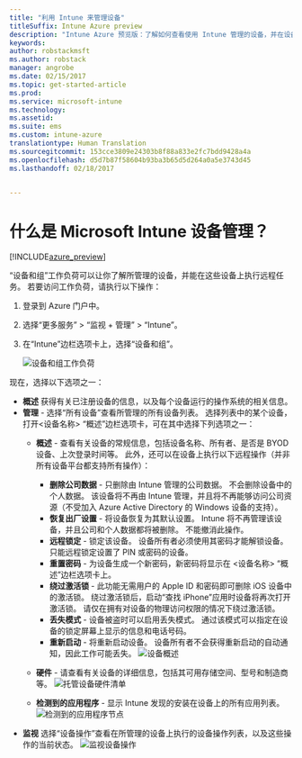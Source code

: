 ```yaml
---
title: "利用 Intune 来管理设备"
titleSuffix: Intune Azure preview
description: "Intune Azure 预览版：了解如何查看使用 Intune 管理的设备，并在设备上执行各种操作。"
keywords: 
author: robstackmsft
ms.author: robstack
manager: angrobe
ms.date: 02/15/2017
ms.topic: get-started-article
ms.prod: 
ms.service: microsoft-intune
ms.technology: 
ms.assetid: 
ms.suite: ems
ms.custom: intune-azure
translationtype: Human Translation
ms.sourcegitcommit: 153cce3809e24303b8f88a833e2fc7bdd9428a4a
ms.openlocfilehash: d5d7b87f58604b93ba3b65d5d264a0a5e3743d45
ms.lasthandoff: 02/18/2017


---
```


# <a name="what-is-microsoft-intune-device-management"></a>什么是 Microsoft Intune 设备管理？ 


[!INCLUDE[azure_preview](../includes/azure_preview.md)]

“设备和组”工作负荷可以让你了解所管理的设备，并能在这些设备上执行远程任务。 若要访问工作负荷，请执行以下操作：

1. 登录到 Azure 门户中。
2. 选择“更多服务” > “监视 + 管理” > “Intune”。
3. 在“Intune”边栏选项卡上，选择“设备和组”。

    ![设备和组工作负荷](./media/devices-and-groups-workload.png)

现在，选择以下选项之一：

- **概述** 获得有关已注册设备的信息，以及每个设备运行的操作系统的相关信息。
- **管理** - 选择“所有设备”查看所管理的所有设备列表。
    选择列表中的某个设备，打开<设备名称> “概述”边栏选项卡，可在其中选择下列选项之一：
    - **概述** - 查看有关设备的常规信息，包括设备名称、所有者、是否是 BYOD 设备、上次登录时间等。 此外，还可以在设备上执行以下远程操作（并非所有设备平台都支持所有操作）：
        - **删除公司数据** - 只删除由 Intune 管理的公司数据。 不会删除设备中的个人数据。 该设备将不再由 Intune 管理，并且将不再能够访问公司资源（不受加入 Azure Active Directory 的 Windows 设备的支持）。
        - **恢复出厂设置** - 将设备恢复为其默认设置。 Intune 将不再管理该设备，并且公司和个人数据都将被删除。 不能撤消此操作。
        - **远程锁定** - 锁定该设备。 设备所有者必须使用其密码才能解锁设备。 只能远程锁定设置了 PIN 或密码的设备。
        - **重置密码** - 为设备生成一个新密码，新密码将显示在 <设备名称> “概述”边栏选项卡上。
        - **绕过激活锁** - 此功能无需用户的 Apple ID 和密码即可删除 iOS 设备中的激活锁。 绕过激活锁后，启动“查找 iPhone”应用时设备将再次打开激活锁。 请仅在拥有对设备的物理访问权限的情况下绕过激活锁。
        - **丢失模式** - 设备被盗时可以启用丢失模式。 通过该模式可以指定在设备的锁定屏幕上显示的信息和电话号码。
        - **重新启动** - 将重新启动设备。 设备所有者不会获得重新启动的自动通知，因此工作可能丢失。
        ![设备概述](http://i.imgur.com/4Rx4VXm.png)
        
    - **硬件** - 请查看有关设备的详细信息，包括其可用存储空间、型号和制造商等。
    ![托管设备硬件清单](./media/hardware-inventory.png)
    - **检测到的应用程序** - 显示 Intune 发现的安装在设备上的所有应用列表。
    ![检测到的应用程序节点](./media/detected-applications.png)
- **监视** 选择“设备操作”查看在所管理的设备上执行的设备操作列表，以及这些操作的当前状态。
![监视设备操作](./media/monitor-device-actions.png)

